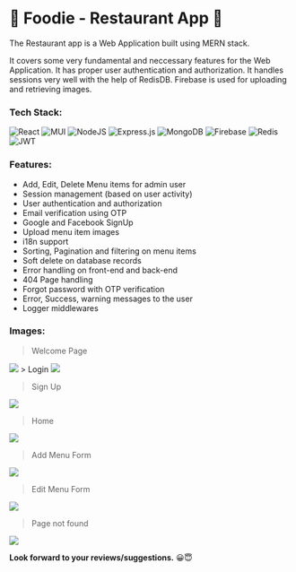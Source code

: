 # 🍔 Foodie - Restaurant App 🍔


The Restaurant app is a Web Application built using MERN stack.

It covers some very fundamental and neccessary features for the Web Application. It has proper user authentication and authorization. It handles sessions very well with the help of RedisDB. 
Firebase is used for uploading and retrieving images.


### Tech Stack:
![React](https://img.shields.io/badge/react-%2320232a.svg?style=for-the-badge&logo=react&logoColor=%2361DAFB)
![MUI](https://img.shields.io/badge/MUI-%230081CB.svg?style=for-the-badge&logo=mui&logoColor=white)
![NodeJS](https://img.shields.io/badge/node.js-6DA55F?style=for-the-badge&logo=node.js&logoColor=white)
![Express.js](https://img.shields.io/badge/express.js-%23404d59.svg?style=for-the-badge&logo=express&logoColor=%2361DAFB)
![MongoDB](https://img.shields.io/badge/MongoDB-%234ea94b.svg?style=for-the-badge&logo=mongodb&logoColor=white)
![Firebase](https://img.shields.io/badge/firebase-%23039BE5.svg?style=for-the-badge&logo=firebase)
![Redis](https://img.shields.io/badge/redis-%23DD0031.svg?style=for-the-badge&logo=redis&logoColor=white)
![JWT](https://img.shields.io/badge/JWT-black?style=for-the-badge&logo=JSON%20web%20tokens)

### Features:
- Add, Edit, Delete Menu items for admin user
- Session management (based on user activity)
- User authentication and authorization
- Email verification using OTP
- Google and Facebook SignUp
- Upload menu item images
- i18n support
- Sorting, Pagination and filtering on menu items
- Soft delete on database records
- Error handling on front-end and back-end
- 404 Page handling
- Forgot password with OTP verification
- Error, Success, warning messages to the user
- Logger middlewares

### Images:
> Welcome Page
<img src="https://github.com/pandeysushmit/restaurant-app-wt/blob/master/screenshots/WelcomePage.png" />
> Login
<img src="https://github.com/pandeysushmit/restaurant-app-wt/blob/master/screenshots/Login.png" />

> Sign Up
<img src="https://github.com/pandeysushmit/restaurant-app-wt/blob/master/screenshots/SignUp.png" />

> Home
<img src="https://github.com/pandeysushmit/restaurant-app-wt/blob/master/screenshots/Home.png" />

> Add Menu Form
<img src="https://github.com/pandeysushmit/restaurant-app-wt/blob/master/screenshots/AddMenu.png" />

> Edit Menu Form
<img src="https://github.com/pandeysushmit/restaurant-app-wt/blob/master/screenshots/EditMenu.png" />

> Page not found
<img src="https://github.com/pandeysushmit/restaurant-app-wt/blob/master/screenshots/PageNotFound.png" />

**Look forward to your reviews/suggestions.** 😀😇
